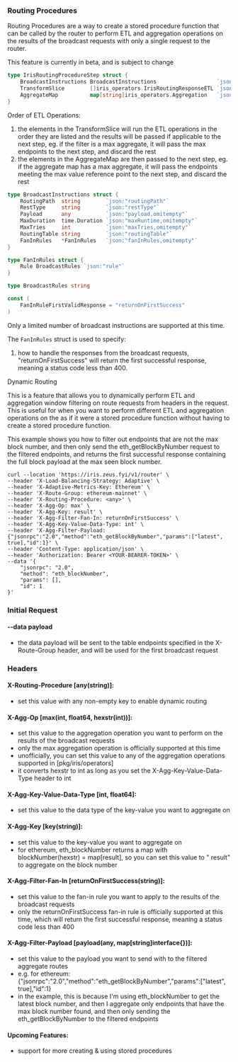 ### Routing Procedures

Routing Procedures are a way to create a stored procedure function that can be called by the router to perform
ETL and aggregation operations on the results of the broadcast requests with only a single request to the router.

This feature is currently in beta, and is subject to change

```go
type IrisRoutingProcedureStep struct {
    BroadcastInstructions BroadcastInstructions                   `json:"broadcastInstructions,omitempty"`
    TransformSlice        []iris_operators.IrisRoutingResponseETL `json:"transformSlice,omitempty"`
    AggregateMap          map[string]iris_operators.Aggregation   `json:"aggregateMap,omitempty"`
}
```

Order of ETL Operations:

1. the elements in the TransformSlice will run the ETL operations in the order they are listed and the results will be
   passed if applicable
   to the next step, eg. if the filter is a max aggregate, it will pass the max endpoints to the next step, and discard
   the rest
2. the elements in the AggregateMap are then passed to the next step, eg. if the aggregate map has a max aggregate,
   it will pass the endpoints meeting the max value reference point to the next step, and discard the rest

```go
type BroadcastInstructions struct {
    RoutingPath  string        `json:"routingPath"`
    RestType     string        `json:"restType"`
    Payload      any           `json:"payload,omitempty"`
    MaxDuration  time.Duration `json:"maxRuntime,omitempty"`
    MaxTries     int           `json:"maxTries,omitempty"`
    RoutingTable string        `json:"routingTable"`
    FanInRules   *FanInRules   `json:"fanInRules,omitempty"`
}

type FanInRules struct {
    Rule BroadcastRules `json:"rule"`
}

type BroadcastRules string

const (
    FanInRuleFirstValidResponse = "returnOnFirstSuccess"
)
```

Only a limited number of broadcast instructions are supported at this time.

The `FanInRules` struct is used to specify:

1. how to handle the responses from the broadcast requests, "returnOnFirstSuccess" will return the first
   successful response, meaning a status code less than 400.

Dynamic Routing

This is a feature that allows you to dynamically perform ETL and aggregation window filtering on route requests from
headers in the request. This is useful for when you want to perform different ETL and aggregation operations on the
as if it were a stored procedure function without having to create a stored procedure function.

This example shows you how to filter out endpoints that are not the max block number, and then only send the
eth_getBlockByNumber request to the filtered endpoints, and returns the first successful response containing
the full block payload at the max seen block number.

```shell
curl --location 'https://iris.zeus.fyi/v1/router' \
--header 'X-Load-Balancing-Strategy: Adaptive' \
--header 'X-Adaptive-Metrics-Key: Ethereum' \
--header 'X-Route-Group: ethereum-mainnet' \
--header 'X-Routing-Procedure: <any>' \
--header 'X-Agg-Op: max' \
--header 'X-Agg-Key: result' \
--header 'X-Agg-Filter-Fan-In: returnOnFirstSuccess' \
--header 'X-Agg-Key-Value-Data-Type: int' \
--header 'X-Agg-Filter-Payload: {"jsonrpc":"2.0","method":"eth_getBlockByNumber","params":["latest", true],"id":1}' \
--header 'Content-Type: application/json' \
--header 'Authorization: Bearer <YOUR-BEARER-TOKEN>' \
--data '{
    "jsonrpc": "2.0",
    "method": "eth_blockNumber",
    "params": [],
    "id": 1
}'
```

### Initial Request

#### --data payload

- the data payload will be sent to the table endpoints specified in the X-Route-Group header, and will be used for the
  first broadcast request

### Headers

#### X-Routing-Procedure [any(string)]:

- set this value with any non-empty key to enable dynamic routing

#### X-Agg-Op [max(int, float64, hexstr(int))]:

- set this value to the aggregation operation you want to perform on the results of the broadcast requests
- only the max aggregation operation is officially supported at this time
- unofficially, you can set this value to any of the aggregation operations supported in [pkg/iris/operators]
- it converts hexstr to int as long as you set the X-Agg-Key-Value-Data-Type header to int

#### X-Agg-Key-Value-Data-Type [int, float64]:

- set this value to the data type of the key-value you want to aggregate on

#### X-Agg-Key [key(string)]:

- set this value to the key-value you want to aggregate on
- for ethereum, eth_blockNumber returns a map with blockNumber(hexstr) = map[result], so you can set this value to "
  result" to aggregate on the block number

#### X-Agg-Filter-Fan-In [returnOnFirstSuccess(string)]:

- set this value to the fan-in rule you want to apply to the results of the broadcast requests
- only the returnOnFirstSuccess fan-in rule is officially supported at this time, which will return the first successful
  response, meaning a status code less than 400

#### X-Agg-Filter-Payload [payload(any, map[string]interface{})]:

- set this value to the payload you want to send with to the filtered aggregate routes
- e.g. for ethereum: {"jsonrpc":"2.0","method":"eth_getBlockByNumber","params":["latest", true],"id":1}
- in the example, this is because I'm using eth_blockNumber to get the latest block number, and then I aggregate only
  endpoints that have the max block number found, and then only sending the eth_getBlockByNumber to the filtered
  endpoints

#### Upcoming Features:

- support for more creating & using stored procedures